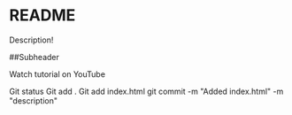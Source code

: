 # README


Description!

##Subheader

Watch tutorial on YouTube

Git status
Git add . 
Git add index.html
git commit -m "Added index.html" -m "description"

